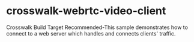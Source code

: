 crosswalk-webrtc-video-client
=============================

Crosswalk Build Target Recommended-This sample demonstrates how to connect to a web server which handles and connects clients' traffic.
